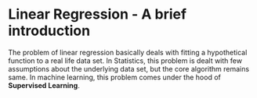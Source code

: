 # Linear Regression - A brief introduction

The problem of linear regression basically deals with fitting a hypothetical function to a real life data set. In Statistics, this problem is dealt with
few assumptions about the underlying data set, but the core algorithm remains same. In machine learning, this problem comes under the hood of
**Supervised Learning**.
